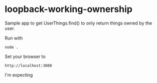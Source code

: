 # loopback-working-ownership

Sample app to get UserThings.find() to only return things owned by the user.

Run with

    node .

Set your browser to

    http://localhost:3000

I'm expecting
